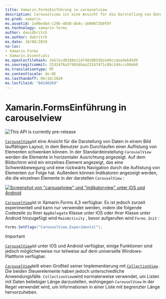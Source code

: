 ```yaml
---
title: Xamarin.FormsEinführung in carouselview
description: Carouselview ist eine Ansicht für die Darstellung von Daten in einem Bild lauffähigen Layout, in dem Benutzer durch eine Auflistung von Elementen navigieren können.
ms.prod: xamarin
ms.assetid: 2a96e4bd-c29b-4658-bb4c-ab00872b0f8f
ms.technology: xamarin-forms
author: davidbritch
ms.author: dabritch
ms.date: 10/08/2019
no-loc:
- Xamarin.Forms
- Xamarin.Essentials
ms.openlocfilehash: 2e67acd0188e1147481005502ad9ccdaada645d9
ms.sourcegitcommit: 32d2476a5f9016baa231b7471c88c1d4ccc08eb8
ms.translationtype: MT
ms.contentlocale: de-DE
ms.lasthandoff: 06/18/2020
ms.locfileid: "84140269"
---
```

# <a name="xamarinforms-carouselview-introduction"></a>Xamarin.FormsEinführung in carouselview

![](~/media/shared/preview.png "This API is currently pre-release")

[`CarouselView`](xref:Xamarin.Forms.CarouselView)ist eine Ansicht für die Darstellung von Daten in einem Bild lauffähigen Layout, in dem Benutzer zum Durchlaufen einer Auflistung von Elementen schwenken können. In der Standardeinstellung `CarouselView` werden die Elemente in horizontaler Ausrichtung angezeigt. Auf dem Bildschirm wird ein einzelnes Element angezeigt, das eine Schwenkbewegung und eine rückwärts Navigation durch die Auflistung von Elementen zur Folge hat. Außerdem können Indikatoren angezeigt werden, die die einzelnen Elemente in der darstellen `CarouselView` :

[![Screenshot von "carouselview" und "indikatorview" unter IOS und Android](populate-data-images/indicators.png "Sichorview-Kreise")](populate-data-images/indicators-large.png#lightbox "Sichorview-Kreise")

[`CarouselView`](xref:Xamarin.Forms.CarouselView)ist in Xamarin.Forms 4,3 verfügbar. Es ist jedoch zurzeit experimentell und kann nur verwendet werden, indem die folgende Codezeile zu Ihrer `AppDelegate` Klasse unter IOS oder ihrer Klasse unter Android hinzugefügt wird `MainActivity` , bevor aufgerufen wird `Forms.Init` :

```csharp
Forms.SetFlags("CarouselView_Experimental");
```

> [!IMPORTANT]
> [`CarouselView`](xref:Xamarin.Forms.CarouselView)ist unter IOS und Android verfügbar, einige Funktionen sind jedoch möglicherweise nur teilweise auf dem universelle Windows-Plattform verfügbar.

[`CarouselView`](xref:Xamarin.Forms.CarouselView)teilt einen Großteil seiner Implementierung mit [`CollectionView`](xref:Xamarin.Forms.CollectionView) . Die beiden Steuerelemente haben jedoch unterschiedliche Anwendungsfälle. `CollectionView`wird normalerweise verwendet, um Listen mit Daten beliebiger Länge darzustellen, wohingegen `CarouselView` in der Regel verwendet wird, um Informationen in einer Liste mit begrenzter Länge hervorzuheben.
